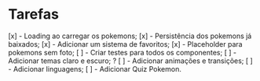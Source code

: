 # Tarefas

[x] - Loading ao carregar os pokemons;
[x] - Persistência dos pokemons já baixados;
[x] - Adicionar um sistema de favoritos;
[x] - Placeholder para pokemons sem foto;
[ ] - Criar testes para todos os componentes;
[ ] - Adicionar temas claro e escuro; ?
[ ] - Adicionar animações e transições;
[ ] - Adicionar linguagens;
[ ] - Adicionar Quiz Pokemon.
